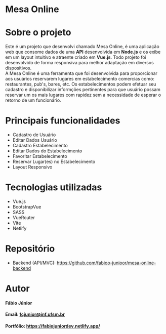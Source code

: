 # Mesa Online
# Sobre o projeto
Este é um projeto que desenvolvi chamado Mesa Online, é uma aplicação web que consome dados de uma **API** desenvolvida em **Node.js** e os exibe em um layout intuitivo e atraente criado em **Vue.js**. Todo projeto foi desenvolvido de forma responsiva para melhor adaptação em diversos dispositivos.  
A Mesa Online é uma ferramenta que foi desenvolvida para proporcionar aos usuários reservarem lugares em estabelecimento comercias como: restaurantes, pub's, bares, etc.
Os estabelecimentos podem efetuar seu cadastro e disponibilizar informções pertinentes para que usuário possam reservar um os mais lugares com rapidez sem a necessidade de esperar o retorno de um funcionário. 

# Principais funcionalidades 
* Cadastro de Usuário
* Editar Dados Usuário
* Cadastro Estabelecimento
* Editar Dados do Estabelecimento
* Favoritar Estabelecimento
* Reservar Lugar(es) no Estabelecimento
* Layout Responsivo

# Tecnologias utilizadas
* Vue.js
* BootstrapVue
* SASS
* VueRouter
* Vite
* Netlify

# Repositório
* Backend (API/MVC): https://github.com/fabioo-junioor/mesa-online-backend
  
# Autor
#### Fábio Júnior
#### Email: fcjunior@inf.ufsm.br
#### Portfólio: https://fabiojuniordev.netlify.app/